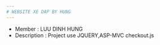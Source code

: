 ```yaml
---
# WEBSITE XE DAP BY HUNG
---
```

* Member : LUU DINH HUNG
* Description : Project use JQUERY,ASP-MVC 
checkout.js
